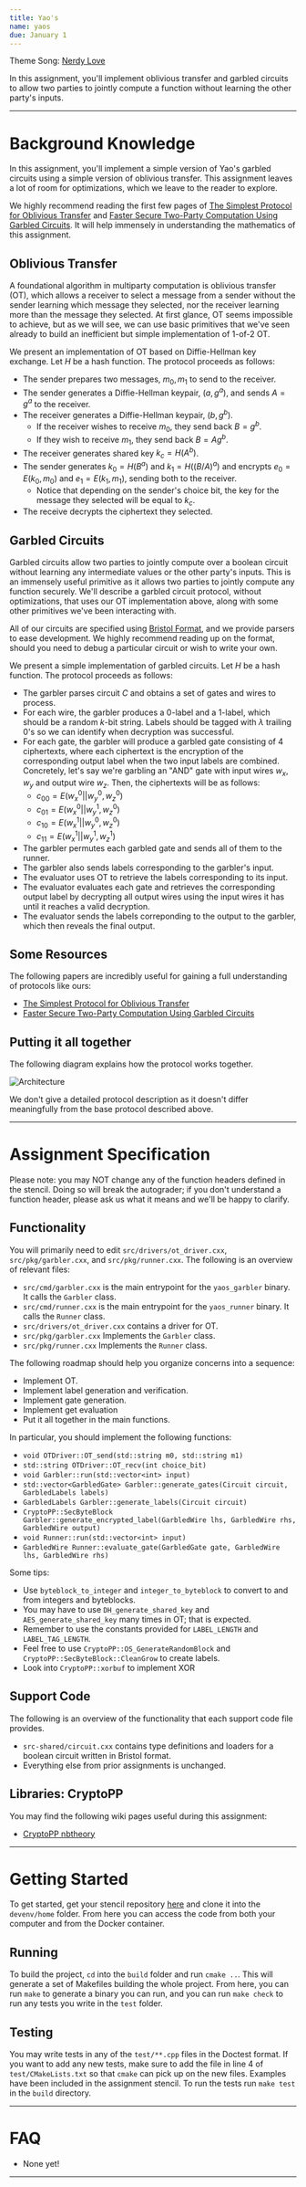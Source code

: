 ```yaml
---
title: Yao's
name: yaos
due: January 1 
---
```


Theme Song: [Nerdy Love](https://www.youtube.com/watch?v=6jzH6_KOsKk)

In this assignment, you'll implement oblivious transfer and garbled circuits to allow two parties to jointly compute a function without learning the other party's inputs.

---

# Background Knowledge

In this assignment, you'll implement a simple version of Yao's garbled circuits using a simple version of oblivious transfer. This assignment leaves a lot of room for optimizations, which we leave to the reader to explore.

We highly recommend reading the first few pages of [The Simplest Protocol for Oblivious Transfer](https://eprint.iacr.org/2015/267.pdf) and [Faster Secure Two-Party Computation Using Garbled Circuits](https://www.usenix.org/legacy/event/sec11/tech/full_papers/Huang.pdf). It will help immensely in understanding the mathematics of this assignment.

## Oblivious Transfer

A foundational algorithm in multiparty computation is oblivious transfer (OT), which allows a receiver to select a message from a sender without the sender learning which message they selected, nor the receiver learning more than the message they selected. At first glance, OT seems impossible to achieve, but as we will see, we can use basic primitives that we've seen already to build an inefficient but simple implementation of 1-of-2 OT.

We present an implementation of OT based on Diffie-Hellman key exchange. Let $H$ be a hash function. The protocol proceeds as follows:
- The sender prepares two messages, $m_0, m_1$ to send to the receiver.
- The sender generates a Diffie-Hellman keypair, $(a, g^a)$, and sends $A = g^a$ to the receiver.
- The receiver generates a Diffie-Hellman keypair, $(b, g^b)$.
	- If the receiver wishes to receive $m_0$, they send back $B = g^b$.
	- If they wish to receive $m_1$, they send back $B = A g^b$.
- The receiver generates shared key $k_c = H(A^b)$.
- The sender generates $k_0 = H(B^a)$ and $k_1 = H((B/A)^a)$ and encrypts $e_0 = E(k_0, m_0)$ and $e_1 = E(k_1, m_1)$, sending both to the receiver.
	- Notice that depending on the sender's choice bit, the key for the message they selected will be equal to $k_c$.
- The receive decrypts the ciphertext they selected.

## Garbled Circuits

Garbled circuits allow two parties to jointly compute over a boolean circuit without learning any intermediate values or the other party's inputs. This is an immensely useful primitive as it allows two parties to jointly compute any function securely. We'll describe a garbled circuit protocol, without optimizations, that uses our OT implementation above, along with some other primitives we've been interacting with.

All of our circuits are specified using [Bristol Format](https://homes.esat.kuleuven.be/~nsmart/MPC/old-circuits.html), and we provide parsers to ease development. We highly recommend reading up on the format, should you need to debug a particular circuit or wish to write your own.

We present a simple implementation of garbled circuits. Let $H$ be a hash function. The protocol proceeds as follows:
- The garbler parses circuit $C$ and obtains a set of gates and wires to process.
- For each wire, the garbler produces a 0-label and a 1-label, which should be a random $k$-bit string. Labels should be tagged with $\lambda$ trailing 0's so we can identify when decryption was successful.
- For each gate, the garbler will produce a garbled gate consisting of 4 ciphertexts, where each ciphertext is the encryption of the corresponding output label when the two input labels are combined. Concretely, let's say we're garbling an "AND" gate with input wires $w_x, w_y$ and output wire $w_z$. Then, the ciphertexts will be as follows:
	- $c_{00} = E(w_x^0 || w_y^0, w_z^0)$
	- $c_{01} = E(w_x^0 || w_y^1, w_z^0)$
	- $c_{10} = E(w_x^1 || w_y^0, w_z^0)$
	- $c_{11} = E(w_x^1 || w_y^1, w_z^1)$
- The garbler permutes each garbled gate and sends all of them to the runner.
- The garbler also sends labels corresponding to the garbler's input.
- The evaluator uses OT to retrieve the labels corresponding to its input.
- The evaluator evaluates each gate and retrieves the corresponding output label by decrypting all output wires using the input wires it has until it reaches a valid decryption.
- The evaluator sends the labels correponding to the output to the garbler, which then reveals the final output.

## Some Resources

The following papers are incredibly useful for gaining a full understanding of protocols like ours:
- [The Simplest Protocol for Oblivious Transfer](https://eprint.iacr.org/2015/267.pdf)
- [Faster Secure Two-Party Computation Using Garbled Circuits](https://www.usenix.org/legacy/event/sec11/tech/full_papers/Huang.pdf)

## Putting it all together

The following diagram explains how the protocol works together.

![Architecture]()

We don't give a detailed protocol description as it doesn't differ meaningfully from the base protocol described above.

---

# Assignment Specification

Please note: you may NOT change any of the function headers defined in the stencil. Doing so will break the autograder; if you don't understand a function header, please ask us what it means and we'll be happy to clarify.

## Functionality

You will primarily need to edit `src/drivers/ot_driver.cxx`, `src/pkg/garbler.cxx`, and `src/pkg/runner.cxx`. The following is an overview of relevant files:
- `src/cmd/garbler.cxx` is the main entrypoint for the `yaos_garbler` binary. It calls the `Garbler` class.
- `src/cmd/runner.cxx` is the main entrypoint for the `yaos_runner` binary. It calls the `Runner` class.
- `src/drivers/ot_driver.cxx` contains a driver for OT.
- `src/pkg/garbler.cxx` Implements the `Garbler` class.
- `src/pkg/runner.cxx` Implements the `Runner` class.

The following roadmap should help you organize concerns into a sequence:
- Implement OT.
- Implement label generation and verification.
- Implement gate generation.
- Implement get evaluation
- Put it all together in the main functions.

In particular, you should implement the following functions:
- `void OTDriver::OT_send(std::string m0, std::string m1)`
- `std::string OTDriver::OT_recv(int choice_bit)`
- `void Garbler::run(std::vector<int> input)`
- `std::vector<GarbledGate> Garbler::generate_gates(Circuit circuit, GarbledLabels labels)`
- `GarbledLabels Garbler::generate_labels(Circuit circuit)`
- `CryptoPP::SecByteBlock Garbler::generate_encrypted_label(GarbledWire lhs, GarbledWire rhs, GarbledWire output)`
- `void Runner::run(std::vector<int> input)`
- `GarbledWire Runner::evaluate_gate(GarbledGate gate, GarbledWire lhs, GarbledWire rhs)`

Some tips:
- Use `byteblock_to_integer` and `integer_to_byteblock` to convert to and from integers and byteblocks.
- You may have to use `DH_generate_shared_key` and `AES_generate_shared_key` many times in OT; that is expected.
- Remember to use the constants provided for `LABEL_LENGTH` and `LABEL_TAG_LENGTH`.
- Feel free to use `CryptoPP::OS_GenerateRandomBlock` and `CryptoPP::SecByteBlock::CleanGrow` to create labels.
- Look into `CryptoPP::xorbuf` to implement XOR

## Support Code

The following is an overview of the functionality that each support code file provides.
- `src-shared/circuit.cxx` contains type definitions and loaders for a boolean circuit written in Bristol format.
- Everything else from prior assignments is unchanged.

## Libraries: CryptoPP

You may find the following wiki pages useful during this assignment:
- [CryptoPP nbtheory](https://www.cryptopp.com/docs/ref/nbtheory_8h.html)

---

# Getting Started

To get started, get your stencil repository [here](https://classroom.github.com/a/RyYCEcnP) and clone it into the `devenv/home` folder. From here you can access the code from both your computer and from the Docker container.

## Running

To build the project, `cd`  into the `build` folder and run `cmake ..`. This will generate a set of Makefiles building the whole project. From here, you can run `make` to generate a binary you can run, and you can run `make check` to run any tests you write in the `test` folder.

## Testing

You may write tests in any of the `test/**.cpp` files in the Doctest format. If you want to add any new tests, make sure to add the file in line 4 of `test/CMakeLists.txt` so that `cmake` can pick up on the new files. Examples have been included in the assignment stencil. To run the tests run `make test` in the `build` directory.

---

# FAQ

- None yet!

---
